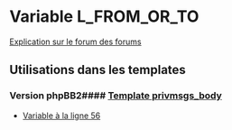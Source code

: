 # Variable L_FROM_OR_TO
[Explication sur le forum des forums](http://forum.forumactif.com/t294113-listing-des-variables#L_FROM_OR_TO)
## Utilisations dans les templates
### Version phpBB2#### [Template privmsgs_body](subsilver/privmsgs_body.md)
* [Variable à la ligne 56](../subsilver/privmsgs_body.tpl#L56)
